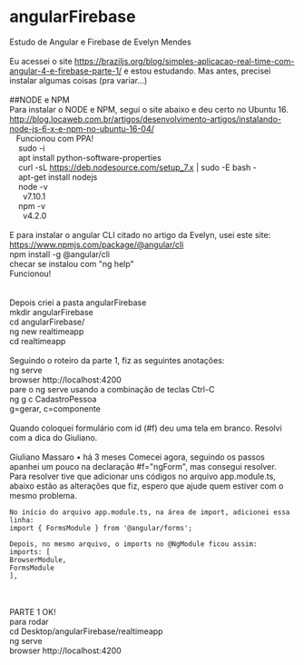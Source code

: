 # angularFirebase<br>
Estudo de Angular e Firebase de Evelyn Mendes<br>
<br>
Eu acessei o site https://braziljs.org/blog/simples-aplicacao-real-time-com-angular-4-e-firebase-parte-1/ e estou estudando. Mas antes, precisei instalar algumas coisas (pra variar...)<br>
<br>
##NODE e NPM<br>
Para instalar o NODE e NPM, segui o site abaixo e deu certo no Ubuntu 16.<br>
http://blog.locaweb.com.br/artigos/desenvolvimento-artigos/instalando-node-js-6-x-e-npm-no-ubuntu-16-04/<br>
&nbsp;&nbsp;&nbsp;Funcionou com PPA!<br>
&nbsp;&nbsp;&nbsp;&nbsp;sudo -i<br>
&nbsp;&nbsp;&nbsp;&nbsp;apt install python-software-properties<br>
&nbsp;&nbsp;&nbsp;&nbsp;curl -sL https://deb.nodesource.com/setup_7.x | sudo -E bash -<br>
&nbsp;&nbsp;&nbsp;&nbsp;apt-get install nodejs<br>
&nbsp;&nbsp;&nbsp;&nbsp;node -v<br>
&nbsp;&nbsp;&nbsp;&nbsp;&nbsp;&nbsp;v7.10.1<br>
&nbsp;&nbsp;&nbsp;&nbsp;npm -v<br>
&nbsp;&nbsp;&nbsp;&nbsp;&nbsp;&nbsp;v4.2.0<br>
<br>
E para instalar o angular CLI citado no artigo da Evelyn, usei este site:<br>
https://www.npmjs.com/package/@angular/cli<br>
  npm install -g @angular/cli<br>
  checar se instalou com "ng help"<br>
  Funcionou!<br>
<br>
<br>
Depois criei a pasta angularFirebase<br>
   mkdir angularFirebase<br>
   cd angularFirebase/<br>
    ng new realtimeapp<br>
    cd realtimeapp<br>
<br>
Seguindo o roteiro da parte 1, fiz as seguintes anotações:<br>
    ng serve<br>
    browser http://localhost:4200<br>
    pare o ng serve usando a combinação de teclas Ctrl-C<br>
    ng g c CadastroPessoa<br>
      g=gerar, c=componente<br>
<br>
Quando coloquei formulário com id (#f) deu uma tela em branco. Resolvi com a dica do Giuliano.<br>
<br>
    Giuliano Massaro • há 3 meses
    Comecei agora, seguindo os passos apanhei um pouco na declaração #f="ngForm", mas consegui resolver.
    Para resolver tive que adicionar uns códigos no arquivo app.module.ts, abaixo estão as alterações que fiz, espero que ajude quem estiver com o mesmo problema.

    No início do arquivo app.module.ts, na área de import, adicionei essa linha:
    import { FormsModule } from '@angular/forms';

    Depois, no mesmo arquivo, o imports no @NgModule ficou assim:
    imports: [
    BrowserModule,
    FormsModule
    ],
<br>
<br>
PARTE 1 OK!<br>
		para rodar<br>
			cd Desktop/angularFirebase/realtimeapp<br>
			ng serve<br>
			browser http://localhost:4200<br>
<br>
<br>
